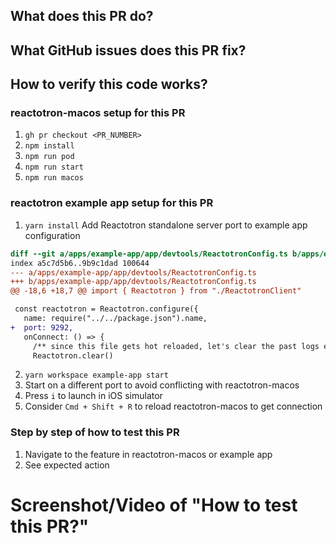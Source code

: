 ## What does this PR do?

<!-- Why this PR got made. A little bit about what's going. -->

## What GitHub issues does this PR fix?

<!-- Resolves #<ISSUE_NUMBER>. -->

## How to verify this code works?

### reactotron-macos setup for this PR

1. `gh pr checkout <PR_NUMBER>`
2. `npm install`
3. `npm run pod`
4. `npm run start`
5. `npm run macos`

### reactotron example app setup for this PR

1. `yarn install`
   Add Reactotron standalone server port to example app configuration

<!-- 💡 tip: `git diff --staged | pbcopy` to copy staged diff to clipboard -->
<!-- 💡 tip: `pbpaste | git apply` to apply staged diff from clipboard to the current branch -->

```diff
diff --git a/apps/example-app/app/devtools/ReactotronConfig.ts b/apps/example-app/app/devtools/ReactotronConfig.ts
index a5c7d5b6..9b9c1dad 100644
--- a/apps/example-app/app/devtools/ReactotronConfig.ts
+++ b/apps/example-app/app/devtools/ReactotronConfig.ts
@@ -18,6 +18,7 @@ import { Reactotron } from "./ReactotronClient"

 const reactotron = Reactotron.configure({
   name: require("../../package.json").name,
+  port: 9292,
   onConnect: () => {
     /** since this file gets hot reloaded, let's clear the past logs every time we connect */
     Reactotron.clear()

```

2. `yarn workspace example-app start`
3. Start on a different port to avoid conflicting with reactotron-macos
4. Press `i` to launch in iOS simulator
5. Consider `Cmd + Shift + R` to reload reactotron-macos to get connection

### Step by step of how to test this PR

1. Navigate to the feature in reactotron-macos or example app
2. See expected action

# Screenshot/Video of "How to test this PR?"

<!-- 💡 tip: Cmd + Shift + 4 on Mac to take a screenshot 📸 -->
<!-- 💡 tip: Cmd + Shift + 5 on Mac to take a screen recording 🎥 -->
